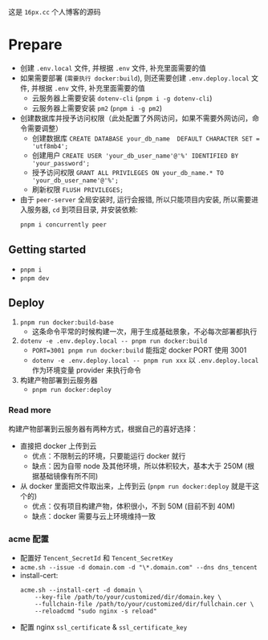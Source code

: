 这是 `16px.cc` 个人博客的源码

# Prepare

- 创建 `.env.local` 文件, 并根据 `.env` 文件, 补充里面需要的值
- 如果需要部署 (`需要执行 docker:build`), 则还需要创建 `.env.deploy.local` 文件, 并根据 `.env` 文件, 补充里面需要的值
  - 云服务器上需要安装 `dotenv-cli` (`pnpm i -g dotenv-cli`)
  - 云服务器上需要安装 `pm2` (`pnpm i -g pm2`)
- 创建数据库并授予访问权限（此处配置了外网访问，如果不需要外网访问，命令需要调整）
  - 创建数据库 `CREATE DATABASE your_db_name  DEFAULT CHARACTER SET = 'utf8mb4';`
  - 创建用户 `CREATE USER 'your_db_user_name'@'%' IDENTIFIED BY 'your_password';`
  - 授予访问权限 `GRANT ALL PRIVILEGES ON your_db_name.* TO 'your_db_user_name'@'%';`
  - 刷新权限 `FLUSH PRIVILEGES;`
- 由于 `peer-server` 全局安装时, 运行会报错, 所以只能项目内安装, 所以需要进入服务器, `cd` 到项目目录, 并安装依赖:
  ```cmd
  pnpm i concurrently peer
  ```

## Getting started

- `pnpm i`
- `pnpm dev`

## Deploy

1. `pnpm run docker:build-base`
   - 这条命令平常的时候构建一次，用于生成基础景象，不必每次部署都执行
2. `dotenv -e .env.deploy.local -- pnpm run docker:build`
   - `PORT=3001 pnpm run docker:build` 能指定 docker PORT 使用 3001
   - `dotenv -e .env.deploy.local -- pnpm run xxx` 以 `.env.deploy.local` 作为环境变量 provider 来执行命令
3. 构建产物部署到云服务器
   - `pnpm run docker:deploy`

### Read more

构建产物部署到云服务器有两种方式，根据自己的喜好选择：

- 直接把 docker 上传到云
  - 优点：不限制云的环境，只要能运行 docker 就行
  - 缺点：因为自带 node 及其他环境，所以体积较大，基本大于 250M (根据基础镜像有所不同)
- 从 docker 里面把文件取出来，上传到云 (`pnpm run docker:deploy` 就是干这个的)
  - 优点：仅有项目构建产物，体积很小，不到 50M (目前不到 40M)
  - 缺点：docker 需要与云上环境维持一致

### acme 配置

- 配置好 `Tencent_SecretId` 和 `Tencent_SecretKey`
- `acme.sh --issue -d domain.com -d "\*.domain.com" --dns dns_tencent`
- install-cert:
  ```
  acme.sh --install-cert -d domain \
      --key-file /path/to/your/customized/dir/domain.key \
      --fullchain-file /path/to/your/customized/dir/fullchain.cer \
      --reloadcmd "sudo nginx -s reload"
  ```
- 配置 nginx `ssl_certificate` & `ssl_certificate_key`
